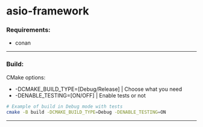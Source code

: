 # asio-framework

### Requirements:
* conan
---  
### Build:
CMake options:
* -DCMAKE_BUILD_TYPE=[Debug/Release] | Choose what you need
* -DENABLE_TESTING=[ON/OFF]          | Enable tests or not

```bash
# Example of build in Debug mode with tests
cmake -B build -DCMAKE_BUILD_TYPE=Debug -DENABLE_TESTING=ON
```
---  
